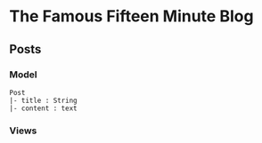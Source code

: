 # The Famous Fifteen Minute Blog

## Posts

### Model
	Post
	|- title : String
	|- content : text

### Views	